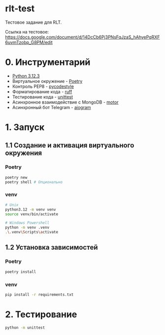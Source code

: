 # rlt-test

Тестовое задание для RLT.

Ссылка на тестовое: https://docs.google.com/document/d/14DcCb6Pj3PNsFqJzaS_hAhyePqRXF6uvmTzobp_G8PM/edit

# 0. Инструментарий
- [Python 3.12.3](https://www.python.org/downloads/release/python-3123/)
- Виртуальное окружение - [Poetry](https://python-poetry.org)
- Контроль PEP8 - [pycodestyle](https://pypi.org/project/pycodestyle/)
- Форматирование кода - [ruff](https://pypi.org/project/ruff/)
- Тестирование кода - [unittest](https://docs.python.org/3/library/unittest.html)
- Асинхронное взаимодействие с MongoDB - [motor](https://pypi.org/project/motor/)
- Асинхронный бот Telegram - [aiogram](https://pypi.org/project/aiogram/)

# 1. Запуск
## 1.1 Создание и активация виртуального окружения
### Poetry
```bash
poetry new
poetry shell # Опционально
```
### venv
```bash
# Unix
python3.12 -m venv venv
source venv/bin/activate

# Windows Powershell
python -m venv .venv
.\.venv\Scripts\activate
```

## 1.2 Установка зависимостей
### Poetry
```bash
poetry install
```
### venv
```bash
pip install -r requirements.txt
```

# 2. Тестирование
```bash
python -m unittest
```